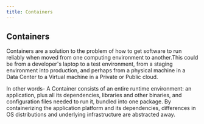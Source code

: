 ```yaml
---
title: Containers
---
```

## Containers

Containers are a solution to the problem of how to get software to run reliably when moved from one computing environment to another.This could be from a developer's laptop to a test environment, from a staging environment into production, and perhaps from a physical
machine in a Data Center to a Virtual machine in a Private or Public cloud.

In other words- A Container consists of an entire runtime environment: an application, plus all its dependencies, libraries and other binaries, and configuration files needed to run it, bundled into one package. By containerizing the application platform and its dependencies, differences in OS distributions and underlying infrastructure are abstracted away.
